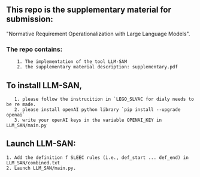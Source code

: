 ## This repo is the supplementary material for submission: 
"Normative Requirement Operationalization with Large Language Models".

### The repo contains:
        1. The implementation of the tool LLM-SAM
        2. the supplementary material description: supplementary.pdf 

## To install LLM-SAN,
       1. please follow the instrucition in `LEGO_SLVAC for dialy needs to be re made.
       2. please install openAI python library `pip install --upgrade openai`
       3. write your openAI keys in the variable OPENAI_KEY in LLM_SAN/main.py 


## Launch LLM-SAN:
    1. Add the definition f SLEEC rules (i.e., def_start ... def_end) in LLM_SAN/combined.txt
    2. Launch LLM_SAN/main.py. 